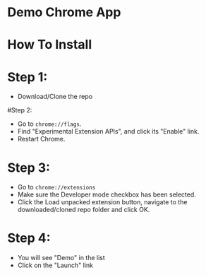 # Demo Chrome App

# How To Install
# Step 1:
- Download/Clone the repo

#Step 2:
- Go to `chrome://flags`.
- Find "Experimental Extension APIs", and click its "Enable" link.
- Restart Chrome.

# Step 3:
- Go to `chrome://extensions`
- Make sure the Developer mode checkbox has been selected.
- Click the Load unpacked extension button, navigate to the downloaded/cloned repo folder and click OK.

# Step 4:
- You will see "Demo" in the list
- Click on the "Launch" link

